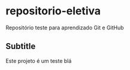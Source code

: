 # repositorio-eletiva
Repositório teste para aprendizado Git e GitHub

## Subtitle

Este projeto é um teste blá
